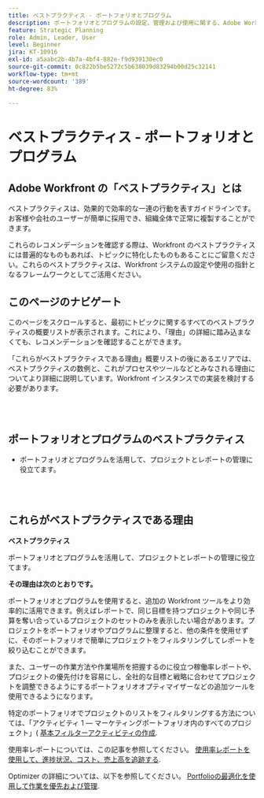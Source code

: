 ```yaml
---
title: ベストプラクティス - ポートフォリオとプログラム
description: ポートフォリオとプログラムの設定、管理および使用に関する、Adobe Workfront のエキスパートによるベストプラクティスのレコメンデーションについて説明します。
feature: Strategic Planning
role: Admin, Leader, User
level: Beginner
jira: KT-10916
exl-id: a5aabc2b-4b7a-4bf4-882e-f9d939130ec0
source-git-commit: 0c822b5be5272c5b638039d83294b00d25c32141
workflow-type: tm+mt
source-wordcount: '389'
ht-degree: 83%

---
```


# ベストプラクティス - ポートフォリオとプログラム

## Adobe Workfront の「ベストプラクティス」とは

ベストプラクティスは、効果的で効率的な一連の行動を表すガイドラインです。お客様や会社のユーザーが簡単に採用でき、組織全体で正常に複製することができます。

これらのレコメンデーションを確認する際は、Workfront のベストプラクティスには普遍的なものもあれば、トピックに特化したものもあることにご留意ください。これらのベストプラクティスは、Workfront システムの設定や使用の指針となるフレームワークとしてご活用ください。

## このページのナビゲート

このページをスクロールすると、最初にトピックに関するすべてのベストプラクティスの概要リストが表示されます。これにより、「理由」の詳細に踏み込まなくても、レコメンデーションを確認することができます。

「これらがベストプラクティスである理由」概要リストの後にあるエリアでは、ベストプラクティスの数例と、これがプロセスやツールなどとみなされる理由についてより詳細に説明しています。Workfront インスタンスでの実装を検討する必要があります。

</br>
</br>

## ポートフォリオとプログラムのベストプラクティス

* ポートフォリオとプログラムを活用して、プロジェクトとレポートの管理に役立てます。

</br>
</br>

## これらがベストプラクティスである理由

**ベストプラクティス**

ポートフォリオとプログラムを活用して、プロジェクトとレポートの管理に役立てます。

**その理由は次のとおりです。**

ポートフォリオとプログラムを使用すると、追加の Workfront ツールをより効率的に活用できます。例えばレポートで、同じ目標を持つプロジェクトや同じ予算を奪い合っているプロジェクトのセットのみを表示したい場合があります。プロジェクトをポートフォリオやプログラムに整理すると、他の条件を使用せずに、そのポートフォリオで簡単にプロジェクトをフィルタリングしてレポートを絞り込むことができます。

また、ユーザーの作業方法や作業場所を把握するのに役立つ稼働率レポートや、プロジェクトの優先付けを容易にし、全社的な目標と戦略に合わせてプロジェクトを調整できるようにするポートフォリオオプティマイザーなどの追加ツールを使用できるようになります。

特定のポートフォリオでプロジェクトのリストをフィルタリングする方法については、「アクティビティ 1 — マーケティングポートフォリオ内のすべてのプロジェクト」( [基本フィルターアクティビティの作成](https://experienceleague.adobe.com/docs/workfront-learn/tutorials-workfront/reporting/basic-reporting/create-a-basic-filter-activity.html).

使用率レポートについては、この記事を参照してください。 [使用率レポートを使用して、進捗状況、コスト、売上高を追跡する](https://experienceleague.adobe.com/docs/workfront/using/manage-resources/resource-utilization/view-utilization-information.html?lang=en#track-progress-cost-and-revenue-with-the-utilization-report).

Optimizer の詳細については、以下を参照してください。 [Portfolioの最適化を使用して作業を優先および管理](https://experienceleague.adobe.com/docs/workfront-learn/tutorials-workfront/manage-work/portfolios/prioritize-and-manage-work-with-portfolios.html).
